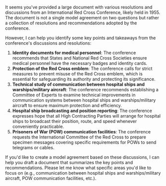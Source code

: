 It seems you've provided a large document with various resolutions and discussions from an International Red Cross Conference, likely held in 1955. The document is not a single model agreement on two questions but rather a collection of resolutions and recommendations adopted by the conference.

However, I can help you identify some key points and takeaways from the conference's discussions and resolutions:

1. **Identity documents for medical personnel**: The conference recommends that States and National Red Cross Societies ensure medical personnel have the necessary badges and identity cards.
2. **Protection of the Red Cross emblem**: The conference calls for strict measures to prevent misuse of the Red Cross emblem, which is essential for safeguarding its authority and protecting its significance.
3. **Technical study of communication between hospital ships and warships/military aircraft**: The conference recommends establishing a Committee of Experts to examine technical improvements in communication systems between hospital ships and warships/military aircraft to ensure maximum protection and efficiency.
4. **Hospital ship broadcasting and position reporting**: The conference expresses hope that all High Contracting Parties will arrange for hospital ships to broadcast their position, route, and speed whenever conveniently practicable.
5. **Prisoners of War (POW) communication facilities**: The conference requests the International Committee of the Red Cross to prepare specimen messages covering specific requirements for POWs to send telegrams or cables.

If you'd like to create a model agreement based on these discussions, I can help you draft a document that summarizes the key points and recommendations. Please let me know what specific areas you'd like to focus on (e.g., communication between hospital ships and warships/military aircraft, POW communication facilities, etc.).